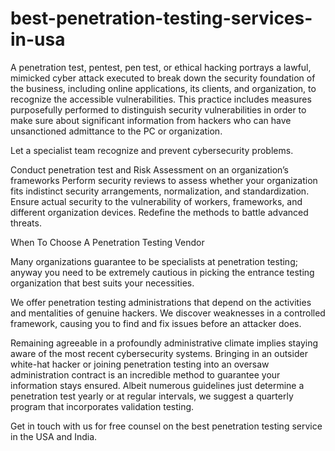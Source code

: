 # best-penetration-testing-services-in-usa

A penetration test, pentest, pen test, or ethical hacking portrays a lawful, mimicked cyber attack executed to break down the security foundation of the business, including online applications, its clients, and organization, to recognize the accessible vulnerabilities. This practice includes measures purposefully performed to distinguish security vulnerabilities in order to make sure about significant information from hackers who can have unsanctioned admittance to the PC or organization.

Let a specialist team recognize and prevent cybersecurity problems.

Conduct penetration test and Risk Assessment on an organization’s frameworks
Perform security reviews to assess whether your organization fits indistinct security arrangements, normalization, and standardization.
Ensure actual security to the vulnerability of workers, frameworks, and different organization devices.
Redefine the methods to battle advanced threats.

When To Choose A Penetration Testing Vendor


Many organizations guarantee to be specialists at penetration testing; anyway you need to be extremely cautious in picking the entrance testing organization that best suits your necessities.

We offer penetration testing administrations that depend on the activities and mentalities of genuine hackers. We discover weaknesses in a controlled framework, causing you to find and fix issues before an attacker does.

Remaining agreeable in a profoundly administrative climate implies staying aware of the most recent cybersecurity systems. Bringing in an outsider white-hat hacker or joining penetration testing into an oversaw administration contract is an incredible method to guarantee your information stays ensured. Albeit numerous guidelines just determine a penetration test yearly or at regular intervals, we suggest a quarterly program that incorporates validation testing.

Get in touch with us for free counsel on the best penetration testing service in the USA and India.

